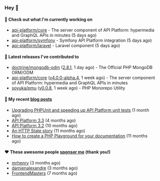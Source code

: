 ### Hey 👋

#### 👷 Check out what I'm currently working on

- [api-platform/core](https://github.com/api-platform/core) - The server component of API Platform: hypermedia and GraphQL APIs in minutes (5 days ago)
- [api-platform/symfony](https://github.com/api-platform/symfony) - Symfony API Platform integration (5 days ago)
- [api-platform/laravel](https://github.com/api-platform/laravel) - Laravel component (5 days ago)

#### 🔭 Latest releases I've contributed to

- [doctrine/mongodb-odm](https://github.com/doctrine/mongodb-odm) ([2.8.1](https://github.com/doctrine/mongodb-odm/releases/tag/2.8.1), 1 day ago) - The Official PHP MongoDB ORM/ODM
- [api-platform/core](https://github.com/api-platform/core) ([v4.0.0-alpha.4](https://github.com/api-platform/core/releases/tag/v4.0.0-alpha.4), 1 week ago) - The server component of API Platform: hypermedia and GraphQL APIs in minutes
- [soyuka/pmu](https://github.com/soyuka/pmu) ([v0.0.8](https://github.com/soyuka/pmu/releases/tag/v0.0.8), 1 week ago) - PHP Monorepo Utility

#### 📜 My recent [blog posts](https://soyuka.me)

- [Upgrading PHPUnit and speeding up API Platform unit tests](https://soyuka.me/upgrading-phpunit-and-speeding-up-api-platform-unit-tests/) (1 month ago)
- [API Platform 3.3](https://soyuka.me/api-platform-3.3/) (4 months ago)
- [API Platform 3.2](https://soyuka.me/api-platform-3.2/) (10 months ago)
- [An HTTP State story](https://soyuka.me/http-state-story/) (11 months ago)
- [How to create a PHP Playground for your documentation](https://soyuka.me/how-to-create-a-php-playground-for-your-documentation/) (11 months ago)

#### ❤️ These awesome people [sponsor me](https://github.com/sponsors/soyuka) (thank you!)

- [mrhenry](https://github.com/mrhenry) (3 months ago)
- [damienalexandre](https://github.com/damienalexandre) (3 months ago)
- [FrontendMasters](https://github.com/FrontendMasters) (7 months ago)
